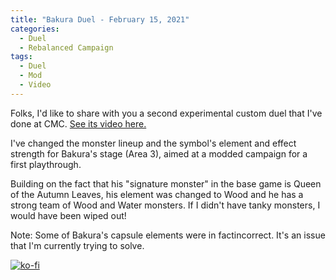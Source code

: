 ```yaml
---
title: "Bakura Duel - February 15, 2021"
categories:
  - Duel
  - Rebalanced Campaign
tags:
  - Duel
  - Mod
  - Video
---
```


Folks, I'd like to share with you a second experimental custom duel that I've done at CMC. [See its video here.](https://www.youtube.com/watch?v=UCCri2_LBbk)

I've changed the monster lineup and the symbol's element and effect strength for Bakura's stage (Area 3), aimed at a modded campaign for a first playthrough.

Building on the fact that his "signature monster" in the base game is Queen of the Autumn Leaves, his element was changed to Wood and he has a strong team of Wood and Water monsters. If I didn't have tanky monsters, I would have been wiped out!

Note: Some of Bakura's capsule elements were in factincorrect. It's an issue that I'm currently trying to solve.

[![ko-fi](https://ko-fi.com/img/githubbutton_sm.svg)](https://ko-fi.com/J3J146LLW)

